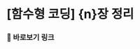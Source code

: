 <!-- PR 제목과 동일 - 함수형 코딩 챕터 숫자 + 제목 -->

# [함수형 코딩] {n}장 정리

<!-- 기타 느낀점이나 쓰고 싶은 내용이 있다면 자유롭게 기술해주세요 😄 -->

<!-- (선택사항)  노션, 피피티 정리시 바로볼 수 있는 링크-->

### 🔗 바로보기 링크
